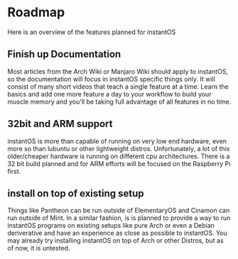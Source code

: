 # Roadmap

Here is an overview of the features planned for instantOS

## Finish up Documentation

Most articles from the Arch Wiki or Manjaro Wiki should apply to instantOS, so the documentation will focus in instantOS specific things only. 
It will consist of many short videos that teach a single feature at a time. Learn the basics and add one more feature a day to your workflow to build your muscle memory and you'll be taking full advantage of all features in no time. 

## 32bit and ARM support

instantOS is more than capable of running on very low end hardware, even more so than lubuntu or other lightweight distros. 
Unfortunately, a lot of this older/cheaper hardware is running on different cpu architectures. 
There is a 32 bit build planned and for ARM efforts will be focused on the Raspberry Pi first. 

## install on top of existing setup

Things like Pantheon can be run outside of ElementaryOS and Cinamon can run outside of Mint. 
In a similar fashion, is is planned to provide a way to run instantOS programs on existing setups like pure Arch or even a Debian deriverative and have an experience as close as possible to instantOS. 
You may already try installing instantOS on top of Arch or other Distros, but as of now, it is untested. 